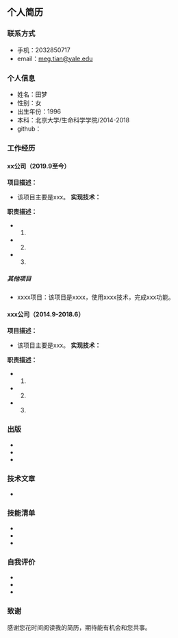 
## 个人简历
### 联系方式
- 手机：2032850717
- email：meg.tian@yale.edu

### 个人信息
- 姓名：田梦
- 性别：女
- 出生年份：1996
- 本科：北京大学/生命科学学院/2014-2018
- github：

### 工作经历
#### xx公司（2019.9至今）
**项目描述：**
- 该项目主要是xxx。
**实现技术：**

**职责描述：**
- 1.
- 2.
- 3.

##### 其他项目
- xxxx项目：该项目是xxxx，使用xxxx技术，完成xxx功能。

#### xxx公司（2014.9-2018.6）
**项目描述：**
- 该项目主要是xxx。
**实现技术：**

**职责描述：**
- 1.
- 2.
- 3.

### 出版
-
-
-

### 技术文章
-

### 技能清单
-
-
-

### 自我评价
-
-
-

### 致谢
感谢您花时间阅读我的简历，期待能有机会和您共事。

